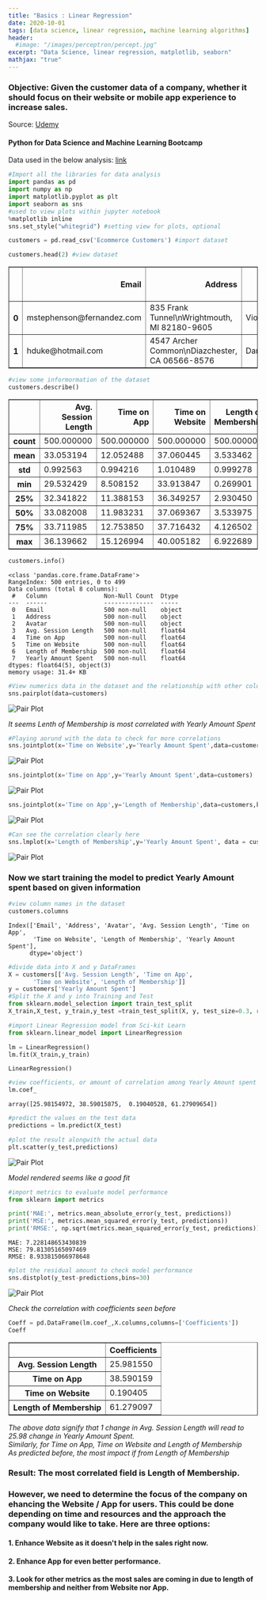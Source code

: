 ```yaml
---
title: "Basics : Linear Regression"
date: 2020-10-01
tags: [data science, linear regression, machine learning algorithms]
header:
  #image: "/images/perceptron/percept.jpg"
excerpt: "Data Science, linear regression, matplotlib, seaborn"
mathjax: "true"
---
```



### Objective: Given the customer data of a company, whether it should focus on their website or mobile app experience to increase sales.
Source: [Udemy](https://www.udemy.com/course/python-for-data-science-and-machine-learning-bootcamp/)
#### Python for Data Science and Machine Learning Bootcamp  
Data used in the below analysis: [link](https://github.com/Vanya-16/DataSets/blob/master/Ecommerce%20Customers)



```python
#Import all the libraries for data analysis
import pandas as pd
import numpy as np
import matplotlib.pyplot as plt
import seaborn as sns
#used to view plots within jupyter notebook
%matplotlib inline
sns.set_style("whitegrid") #setting view for plots, optional
```


```python
customers = pd.read_csv('Ecommerce Customers') #import dataset
```


```python
customers.head(2) #view dataset
```




<div>
<style scoped>
    .dataframe tbody tr th:only-of-type {
        vertical-align: middle;
    }

    .dataframe tbody tr th {
        vertical-align: top;
    }

    .dataframe thead th {
        text-align: right;
    }
</style>
<table border="1" class="dataframe">
  <thead>
    <tr style="text-align: right;">
      <th></th>
      <th>Email</th>
      <th>Address</th>
      <th>Avatar</th>
      <th>Avg. Session Length</th>
      <th>Time on App</th>
      <th>Time on Website</th>
      <th>Length of Membership</th>
      <th>Yearly Amount Spent</th>
    </tr>
  </thead>
  <tbody>
    <tr>
      <th>0</th>
      <td>mstephenson@fernandez.com</td>
      <td>835 Frank Tunnel\nWrightmouth, MI 82180-9605</td>
      <td>Violet</td>
      <td>34.497268</td>
      <td>12.655651</td>
      <td>39.577668</td>
      <td>4.082621</td>
      <td>587.951054</td>
    </tr>
    <tr>
      <th>1</th>
      <td>hduke@hotmail.com</td>
      <td>4547 Archer Common\nDiazchester, CA 06566-8576</td>
      <td>DarkGreen</td>
      <td>31.926272</td>
      <td>11.109461</td>
      <td>37.268959</td>
      <td>2.664034</td>
      <td>392.204933</td>
    </tr>
  </tbody>
</table>
</div>




```python
#view some informormation of the dataset
customers.describe()
```




<div>
<style scoped>
    .dataframe tbody tr th:only-of-type {
        vertical-align: middle;
    }

    .dataframe tbody tr th {
        vertical-align: top;
    }

    .dataframe thead th {
        text-align: right;
    }
</style>
<table border="1" class="dataframe">
  <thead>
    <tr style="text-align: right;">
      <th></th>
      <th>Avg. Session Length</th>
      <th>Time on App</th>
      <th>Time on Website</th>
      <th>Length of Membership</th>
      <th>Yearly Amount Spent</th>
    </tr>
  </thead>
  <tbody>
    <tr>
      <th>count</th>
      <td>500.000000</td>
      <td>500.000000</td>
      <td>500.000000</td>
      <td>500.000000</td>
      <td>500.000000</td>
    </tr>
    <tr>
      <th>mean</th>
      <td>33.053194</td>
      <td>12.052488</td>
      <td>37.060445</td>
      <td>3.533462</td>
      <td>499.314038</td>
    </tr>
    <tr>
      <th>std</th>
      <td>0.992563</td>
      <td>0.994216</td>
      <td>1.010489</td>
      <td>0.999278</td>
      <td>79.314782</td>
    </tr>
    <tr>
      <th>min</th>
      <td>29.532429</td>
      <td>8.508152</td>
      <td>33.913847</td>
      <td>0.269901</td>
      <td>256.670582</td>
    </tr>
    <tr>
      <th>25%</th>
      <td>32.341822</td>
      <td>11.388153</td>
      <td>36.349257</td>
      <td>2.930450</td>
      <td>445.038277</td>
    </tr>
    <tr>
      <th>50%</th>
      <td>33.082008</td>
      <td>11.983231</td>
      <td>37.069367</td>
      <td>3.533975</td>
      <td>498.887875</td>
    </tr>
    <tr>
      <th>75%</th>
      <td>33.711985</td>
      <td>12.753850</td>
      <td>37.716432</td>
      <td>4.126502</td>
      <td>549.313828</td>
    </tr>
    <tr>
      <th>max</th>
      <td>36.139662</td>
      <td>15.126994</td>
      <td>40.005182</td>
      <td>6.922689</td>
      <td>765.518462</td>
    </tr>
  </tbody>
</table>
</div>




```python
customers.info()
```

    <class 'pandas.core.frame.DataFrame'>
    RangeIndex: 500 entries, 0 to 499
    Data columns (total 8 columns):
     #   Column                Non-Null Count  Dtype  
    ---  ------                --------------  -----  
     0   Email                 500 non-null    object
     1   Address               500 non-null    object
     2   Avatar                500 non-null    object
     3   Avg. Session Length   500 non-null    float64
     4   Time on App           500 non-null    float64
     5   Time on Website       500 non-null    float64
     6   Length of Membership  500 non-null    float64
     7   Yearly Amount Spent   500 non-null    float64
    dtypes: float64(5), object(3)
    memory usage: 31.4+ KB



```python
#View numerics data in the dataset and the relationship with other columns
sns.pairplot(data=customers)
```


<img src="{{ site.url }}{{ site.baseurl }}/images/Linear_regression/Pairplot-LinearReg.png" alt="Pair Plot">



*It seems Lenth of Membership is most correlated with Yearly Amount Spent*


```python
#Playing aorund with the data to check for more correlations
sns.jointplot(x='Time on Website',y='Yearly Amount Spent',data=customers)
```



<img src="{{ site.url }}{{ site.baseurl }}/images/Linear_regression/Jointgrid_LinearReg.png" alt="Pair Plot">




```python
sns.jointplot(x='Time on App',y='Yearly Amount Spent',data=customers)
```
<img src="{{ site.url }}{{ site.baseurl }}/images/Linear_regression/Jointgrid2_LinearReg.png" alt="Pair Plot">





```python
sns.jointplot(x='Time on App',y='Length of Membership',data=customers,kind='hex')
```


<img src="{{ site.url }}{{ site.baseurl }}/images/Linear_regression/Jointgrid3_LinearReg.png" alt="Pair Plot">



```python
#Can see the correlation clearly here
sns.lmplot(x='Length of Membership',y='Yearly Amount Spent', data = customers)
```


<img src="{{ site.url }}{{ site.baseurl }}/images/Linear_regression/Facetgrid_LinearReg.png" alt="Pair Plot">




### Now we start training the model to predict Yearly Amount spent based on given information


```python
#view column names in the dataset
customers.columns
```




    Index(['Email', 'Address', 'Avatar', 'Avg. Session Length', 'Time on App',
           'Time on Website', 'Length of Membership', 'Yearly Amount Spent'],
          dtype='object')




```python
#divide data into X and y DataFrames
X = customers[['Avg. Session Length', 'Time on App',
       'Time on Website', 'Length of Membership']]
y = customers['Yearly Amount Spent']
#Split the X and y into Training and Test
from sklearn.model_selection import train_test_split
X_train,X_test, y_train,y_test =train_test_split(X, y, test_size=0.3, random_state=101)
```


```python
#import Linear Regression model from Sci-kit Learn
from sklearn.linear_model import LinearRegression
```


```python
lm = LinearRegression()
lm.fit(X_train,y_train)
```




    LinearRegression()




```python
#view coefficients, or amount of correlation among Yearly Amount spent and other data provided
lm.coef_
```




    array([25.98154972, 38.59015875,  0.19040528, 61.27909654])




```python
#predict the values on the test data
predictions = lm.predict(X_test)
```


```python
#plot the result alongwith the actual data
plt.scatter(y_test,predictions)
```




<img src="{{ site.url }}{{ site.baseurl }}/images/Linear_regression/Scatter_LinearReg.png" alt="Pair Plot">



*Model rendered seems like a good fit*


```python
#import metrics to evaluate model performance
from sklearn import metrics
```


```python
print('MAE:', metrics.mean_absolute_error(y_test, predictions))
print('MSE:', metrics.mean_squared_error(y_test, predictions))
print('RMSE:', np.sqrt(metrics.mean_squared_error(y_test, predictions)))
```

    MAE: 7.228148653430839
    MSE: 79.81305165097469
    RMSE: 8.933815066978648



```python
#plot the residual amount to check model performance
sns.distplot(y_test-predictions,bins=30)
```


<img src="{{ site.url }}{{ site.baseurl }}/images/Linear_regression/Distplot_LinearReg.png" alt="Pair Plot">



*Check the correlation with coefficients seen before*


```python
Coeff = pd.DataFrame(lm.coef_,X.columns,columns=['Coefficients'])
Coeff
```




<div>
<style scoped>
    .dataframe tbody tr th:only-of-type {
        vertical-align: middle;
    }

    .dataframe tbody tr th {
        vertical-align: top;
    }

    .dataframe thead th {
        text-align: right;
    }
</style>
<table border="1" class="dataframe">
  <thead>
    <tr style="text-align: right;">
      <th></th>
      <th>Coefficients</th>
    </tr>
  </thead>
  <tbody>
    <tr>
      <th>Avg. Session Length</th>
      <td>25.981550</td>
    </tr>
    <tr>
      <th>Time on App</th>
      <td>38.590159</td>
    </tr>
    <tr>
      <th>Time on Website</th>
      <td>0.190405</td>
    </tr>
    <tr>
      <th>Length of Membership</th>
      <td>61.279097</td>
    </tr>
  </tbody>
</table>
</div>



*The above data signify that 1 change in Avg. Session Length will read to 25.98 change in Yearly Amount Spent.*  
*Similarly, for Time on App, Time on Website and Length of Membership*  
*As predicted before, the most impact if from Length of Membership*

### Result: The most correlated field is Length of Membership.  
### However, we need to determine the focus of the company on ehancing the Website / App for users. This could be done depending on time and resources and the approach the company would like to take. Here are three options:  
#### 1. Enhance Website as it doesn't help in the sales right now.  
#### 2. Enhance App for even better performance.  
#### 3. Look for other metrics as the most sales are coming in due to length of membership and neither from Website nor App.
